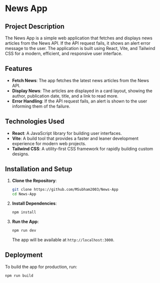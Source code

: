 # News App

## Project Description

The News App is a simple web application that fetches and displays news articles from the News API. If the API request fails, it shows an alert error message to the user. The application is built using React, Vite, and Tailwind CSS for a modern, efficient, and responsive user interface.

## Features

- **Fetch News**: The app fetches the latest news articles from the News API.
- **Display News**: The articles are displayed in a card layout, showing the author, publication date, title, and a link to read more.
- **Error Handling**: If the API request fails, an alert is shown to the user informing them of the failure.

## Technologies Used

- **React**: A JavaScript library for building user interfaces.
- **Vite**: A build tool that provides a faster and leaner development experience for modern web projects.
- **Tailwind CSS**: A utility-first CSS framework for rapidly building custom designs.

## Installation and Setup

1. **Clone the Repository**:
    ```bash
    git clone https://github.com/MSubham2003/News-App
    cd News-App
    ```

2. **Install Dependencies**:
    ```bash
    npm install
    ```

3. **Run the App**:
    ```bash
    npm run dev
    ```

    The app will be available at `http://localhost:3000`.

## Deployment

To build the app for production, run:

```bash
npm run build
